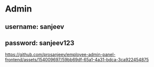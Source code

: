 # Admin
## username: sanjeev
## password: sanjeev123

https://github.com/prosanjeev/employee-admin-panel-frontend/assets/154009697/59bb69df-65a1-4a31-bdca-3ca922454875


